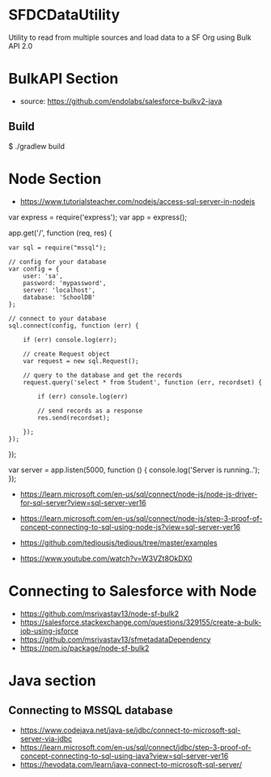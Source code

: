 # SFDCDataUtility
Utility to read from multiple sources and load data to a SF Org using Bulk API 2.0

# BulkAPI Section
- source: https://github.com/endolabs/salesforce-bulkv2-java

## Build
$ ./gradlew build

# Node Section
- https://www.tutorialsteacher.com/nodejs/access-sql-server-in-nodejs


var express = require('express');
var app = express();

app.get('/', function (req, res) {
   
    var sql = require("mssql");

    // config for your database
    var config = {
        user: 'sa',
        password: 'mypassword',
        server: 'localhost', 
        database: 'SchoolDB' 
    };

    // connect to your database
    sql.connect(config, function (err) {
    
        if (err) console.log(err);

        // create Request object
        var request = new sql.Request();
           
        // query to the database and get the records
        request.query('select * from Student', function (err, recordset) {
            
            if (err) console.log(err)

            // send records as a response
            res.send(recordset);
            
        });
    });
});

var server = app.listen(5000, function () {
    console.log('Server is running..');
});


- https://learn.microsoft.com/en-us/sql/connect/node-js/node-js-driver-for-sql-server?view=sql-server-ver16
- https://learn.microsoft.com/en-us/sql/connect/node-js/step-3-proof-of-concept-connecting-to-sql-using-node-js?view=sql-server-ver16

- https://github.com/tediousjs/tedious/tree/master/examples
- https://www.youtube.com/watch?v=W3VZt8OkDX0


# Connecting to Salesforce with Node

- https://github.com/msrivastav13/node-sf-bulk2
- https://salesforce.stackexchange.com/questions/329155/create-a-bulk-job-using-jsforce
- https://github.com/msrivastav13/sfmetadataDependency
- https://npm.io/package/node-sf-bulk2

# Java section

## Connecting to MSSQL database
- https://www.codejava.net/java-se/jdbc/connect-to-microsoft-sql-server-via-jdbc
- https://learn.microsoft.com/en-us/sql/connect/jdbc/step-3-proof-of-concept-connecting-to-sql-using-java?view=sql-server-ver16
- https://hevodata.com/learn/java-connect-to-microsoft-sql-server/
